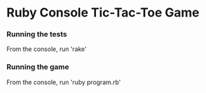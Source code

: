 Ruby Console Tic-Tac-Toe Game
=============================

### Running the tests
From the console, run 'rake'

### Running the game
From the console, run 'ruby program.rb'
